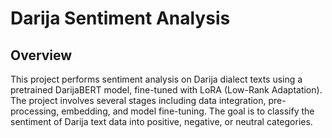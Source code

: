 # Darija Sentiment Analysis

## Overview

This project performs sentiment analysis on Darija dialect texts using a pretrained DarijaBERT model, fine-tuned with LoRA (Low-Rank Adaptation). The project involves several stages including data integration, pre-processing, embedding, and model fine-tuning. The goal is to classify the sentiment of Darija text data into positive, negative, or neutral categories.
